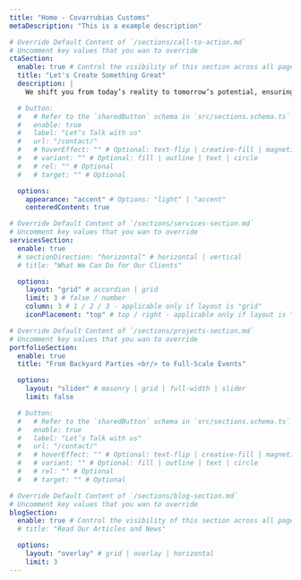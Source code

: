 ```yaml
---
title: "Home - Covarrubias Customs"
metaDescription: "This is a example description"

# Override Default Content of `/sections/call-to-action.md`
# Uncomment key values that you wan to override
ctaSection:
  enable: true # Control the visibility of this section across all pages where it is used
  title: "Let's Create Something Great"
  description: |
    We shift you from today’s reality to tomorrow’s potential, ensuring

  # button:
  #   # Refer to the `sharedButton` schema in `src/sections.schema.ts` for all available configuration options (e.g., enable, label, url, hoverEffect, variant, icon, tag, rel, class, target, etc.)
  #   enable: true
  #   label: "Let’s Talk with us"
  #   url: "/contact/"
  #   # hoverEffect: "" # Optional: text-flip | creative-fill | magnetic | magnetic-text-flip
  #   # variant: "" # Optional: fill | outline | text | circle
  #   # rel: "" # Optional
  #   # target: "" # Optional

  options:
    appearance: "accent" # Options: "light" | "accent"
    centeredContent: true

# Override Default Content of `/sections/services-section.md`
# Uncomment key values that you wan to override
servicesSection:
  enable: true
  # sectionDirection: "horizontal" # horizontal | vertical
  # title: "What We Can Do for Our Clients"

  options:
    layout: "grid" # accordion | grid
    limit: 3 # false / number
    column: 3 # 1 / 2 / 3 - applicable only if layout is "grid"
    iconPlacement: "top" # top / right - applicable only if layout is "grid"

# Override Default Content of `/sections/projects-section.md`
# Uncomment key values that you wan to override
portfolioSection:
  enable: true
  title: "From Backyard Parties <br/> to Full-Scale Events"

  options:
    layout: "slider" # masonry | grid | full-width | slider
    limit: false

  # button:
  #   # Refer to the `sharedButton` schema in `src/sections.schema.ts` for all available configuration options (e.g., enable, label, url, hoverEffect, variant, icon, tag, rel, class, target, etc.)
  #   enable: true
  #   label: "Let’s Talk with us"
  #   url: "/contact/"
  #   # hoverEffect: "" # Optional: text-flip | creative-fill | magnetic | magnetic-text-flip
  #   # variant: "" # Optional: fill | outline | text | circle
  #   # rel: "" # Optional
  #   # target: "" # Optional

# Override Default Content of `/sections/blog-section.md`
# Uncomment key values that you wan to override
blogSection:
  enable: true # Control the visibility of this section across all pages where it is used
  # title: "Read Our Articles and News"

  options:
    layout: "overlay" # grid | overlay | horizontal
    limit: 3
---
```


